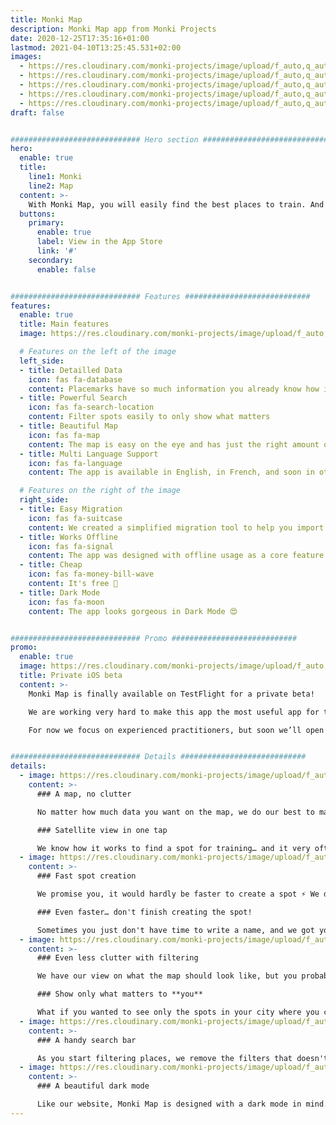 ```yaml
---
title: Monki Map
description: Monki Map app from Monki Projects
date: 2020-12-25T17:35:16+01:00
lastmod: 2021-04-10T13:25:45.531+02:00
images:
  - https://res.cloudinary.com/monki-projects/image/upload/f_auto,q_auto,dpr_auto,w_auto/v1617990030/website/fr/apps/monki-map/monki-map-no-border
  - https://res.cloudinary.com/monki-projects/image/upload/f_auto,q_auto,dpr_auto,w_auto/v1617990032/website/fr/apps/monki-map/spot-creation-no-border
  - https://res.cloudinary.com/monki-projects/image/upload/f_auto,q_auto,dpr_auto,w_auto/v1617990032/website/fr/apps/monki-map/map-filtering-no-border
  - https://res.cloudinary.com/monki-projects/image/upload/f_auto,q_auto,dpr_auto,w_auto/v1617990032/website/fr/apps/monki-map/spot-list-filtering-no-border
  - https://res.cloudinary.com/monki-projects/image/upload/f_auto,q_auto,dpr_auto,w_auto/v1617990031/website/fr/apps/monki-map/dark-mode-no-border
draft: false


############################# Hero section ############################
hero:
  enable: true
  title:
    line1: Monki
    line2: Map
  content: >-
    With Monki Map, you will easily find the best places to train. And if you want to train with others, chances are you’ll get this too.
  buttons:
    primary:
      enable: true
      label: View in the App Store
      link: '#'
    secondary:
      enable: false


############################# Features ############################
features:
  enable: true
  title: Main features
  image: https://res.cloudinary.com/monki-projects/image/upload/f_auto,q_auto,dpr_auto,w_auto/v1617990030/website/fr/apps/monki-map/monki-map-no-border

  # Features on the left of the image
  left_side:
  - title: Detailled Data
    icon: fas fa-database
    content: Placemarks have so much information you already know how it is before going in person
  - title: Powerful Search
    icon: fas fa-search-location
    content: Filter spots easily to only show what matters
  - title: Beautiful Map
    icon: fas fa-map
    content: The map is easy on the eye and has just the right amount of information
  - title: Multi Language Support
    icon: fas fa-language
    content: The app is available in English, in French, and soon in other languages!

  # Features on the right of the image
  right_side:
  - title: Easy Migration
    icon: fas fa-suitcase
    content: We created a simplified migration tool to help you import easily all the places you had already saved before.
  - title: Works Offline
    icon: fas fa-signal
    content: The app was designed with offline usage as a core feature
  - title: Cheap
    icon: fas fa-money-bill-wave
    content: It's free 🙂
  - title: Dark Mode
    icon: fas fa-moon
    content: The app looks gorgeous in Dark Mode 😍


############################# Promo ############################
promo:
  enable: true
  image: https://res.cloudinary.com/monki-projects/image/upload/f_auto,w_128,h_128/v1618053899/website/_default/misc/test-flight
  title: Private iOS beta
  content: >-
    Monki Map is finally available on TestFlight for a private beta!

    We are working very hard to make this app the most useful app for the community. We count on you to give feedback, make suggestions and report the bugs you find.

    For now we focus on experienced practitioners, but soon we’ll open the beta to all of you 😀


############################# Details ############################
details:
  - image: https://res.cloudinary.com/monki-projects/image/upload/f_auto,q_auto,dpr_auto,w_auto/v1617990030/website/fr/apps/monki-map/monki-map-no-border
    content: >-
      ### A map, no clutter

      No matter how much data you want on the map, we do our best to make it beautiful and clear. We won't put tons of useless data – it's better for you, your storage, the network… well, it's better for everyone 🙂

      ### Satellite view in one tap

      We know how it works to find a spot for training… and it very often involves a satellite view 🗺 In one tap, you can switch between a clean view and one with every little details you could see from the sky.
  - image: https://res.cloudinary.com/monki-projects/image/upload/f_auto,q_auto,dpr_auto,w_auto/v1617990032/website/fr/apps/monki-map/spot-creation-no-border
    content: >-
      ### Fast spot creation

      We promise you, it would hardly be faster to create a spot ⚡️ We designed a very intuitive interface which allows you to add plenty of details in just a few taps and swipes.

      ### Even faster… don't finish creating the spot!

      Sometimes you just don't have time to write a name, and we got your back 😉 At the exact moment you create a spot, it's saved – no need to worry about loosing it. You can then find it in your drafts and add more details later.
  - image: https://res.cloudinary.com/monki-projects/image/upload/f_auto,q_auto,dpr_auto,w_auto/v1617990032/website/fr/apps/monki-map/map-filtering-no-border
    content: >-
      ### Even less clutter with filtering

      We have our view on what the map should look like, but you probably have your own. That's why we added a powerful search bar with thoughtful filters.

      ### Show only what matters to **you**

      What if you wanted to see only the spots in your city where you could train your "kong-precision" even when walls are wet? Well, it would take 3 filters, and a very intuitive search bar.
  - image: https://res.cloudinary.com/monki-projects/image/upload/f_auto,q_auto,dpr_auto,w_auto/v1617990032/website/fr/apps/monki-map/spot-list-filtering-no-border
    content: >-
      ### A handy search bar

      As you start filtering places, we remove the filters that doesn't make sense anymore, to leave only what you need.
  - image: https://res.cloudinary.com/monki-projects/image/upload/f_auto,q_auto,dpr_auto,w_auto/v1617990031/website/fr/apps/monki-map/dark-mode-no-border
    content: >-
      ### A beautiful dark mode

      Like our website, Monki Map is designed with a dark mode in mind. We want it to look gorgeous in every situation. <small>Maybe one day you'll be able to choose between themes… but that's a different story 🙈</small>
---
```

